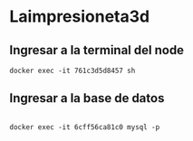 ﻿# Laimpresioneta3d

## Ingresar a la terminal del node 
````
docker exec -it 761c3d5d8457 sh
````
## Ingresar a la base de datos
````

docker exec -it 6cff56ca81c0 mysql -p

````
